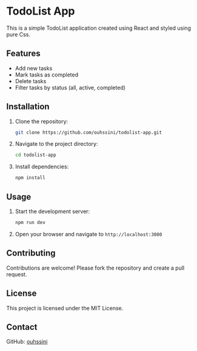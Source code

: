 
# TodoList App

This is a simple TodoList application created using React and styled using pure Css.

## Features

- Add new tasks
- Mark tasks as completed
- Delete tasks
- Filter tasks by status (all, active, completed)

## Installation

1. Clone the repository:
    ```bash
    git clone https://github.com/ouhssini/todolist-app.git
    ```
2. Navigate to the project directory:
    ```bash
    cd todolist-app
    ```
3. Install dependencies:
    ```bash
    npm install
    ```

## Usage

1. Start the development server:
    ```bash
    npm run dev
    ```    
2. Open your browser and navigate to `http://localhost:3000`

## Contributing

Contributions are welcome! Please fork the repository and create a pull request.

## License

This project is licensed under the MIT License.

## Contact

GitHub: [ouhssini](https://github.com/ouhssini)
